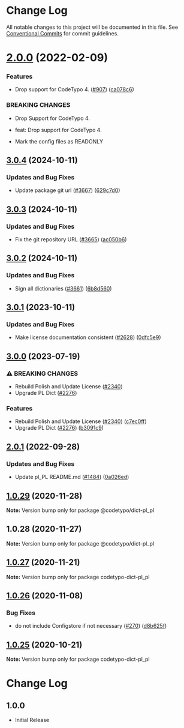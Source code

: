 # Change Log

All notable changes to this project will be documented in this file.
See [Conventional Commits](https://conventionalcommits.org) for commit guidelines.

# [2.0.0](https://github.com/khulnasoft/codetypo/compare/@codetypo/dict-pl_pl@1.0.29...@codetypo/dict-pl_pl@2.0.0) (2022-02-09)


### Features

* Drop support for CodeTypo 4. ([#907](https://github.com/khulnasoft/codetypo/issues/907)) ([ca078c6](https://github.com/khulnasoft/codetypo/commit/ca078c6a2e188cc3cf6276db1ba7e007f0f06f27))


### BREAKING CHANGES

* Drop Support for CodeTypo 4.

* feat: Drop support for CodeTypo 4.
* Mark the config files as READONLY





## [3.0.4](https://github.com/khulnasoft/codetypo/compare/@codetypo/dict-pl_pl@3.0.3...@codetypo/dict-pl_pl@3.0.4) (2024-10-11)


### Updates and Bug Fixes

* Update package git url ([#3667](https://github.com/khulnasoft/codetypo/issues/3667)) ([629c7d0](https://github.com/khulnasoft/codetypo/commit/629c7d0a5e1bacad1d3874b1f8372edc3494ef97))

## [3.0.3](https://github.com/khulnasoft/codetypo/compare/@codetypo/dict-pl_pl@3.0.2...@codetypo/dict-pl_pl@3.0.3) (2024-10-11)


### Updates and Bug Fixes

* Fix the git repository URL ([#3665](https://github.com/khulnasoft/codetypo/issues/3665)) ([ac050b6](https://github.com/khulnasoft/codetypo/commit/ac050b697d57820109995e92fac5ccc32ced1723))

## [3.0.2](https://github.com/khulnasoft/codetypo/compare/@codetypo/dict-pl_pl@3.0.1...@codetypo/dict-pl_pl@3.0.2) (2024-10-11)


### Updates and Bug Fixes

* Sign all dictionaries ([#3661](https://github.com/khulnasoft/codetypo/issues/3661)) ([6b8d560](https://github.com/khulnasoft/codetypo/commit/6b8d560cf51a593458ce42bca415859f872cfc97))

## [3.0.1](https://github.com/khulnasoft/codetypo/compare/@codetypo/dict-pl_pl@3.0.0...@codetypo/dict-pl_pl@3.0.1) (2023-10-11)


### Updates and Bug Fixes

* Make license documentation consistent ([#2628](https://github.com/khulnasoft/codetypo/issues/2628)) ([0dfc5e9](https://github.com/khulnasoft/codetypo/commit/0dfc5e918d475a9694ce64bdc74c473d6097af62))

## [3.0.0](https://github.com/khulnasoft/codetypo/compare/@codetypo/dict-pl_pl@2.0.1...@codetypo/dict-pl_pl@3.0.0) (2023-07-19)


### ⚠ BREAKING CHANGES

* Rebuild Polish and Update License ([#2340](https://github.com/khulnasoft/codetypo/issues/2340))
* Upgrade PL Dict ([#2276](https://github.com/khulnasoft/codetypo/issues/2276))

### Features

* Rebuild Polish and Update License ([#2340](https://github.com/khulnasoft/codetypo/issues/2340)) ([c7ec0ff](https://github.com/khulnasoft/codetypo/commit/c7ec0ff54c25b3acb69fd7ba5ab8740ac2433f3a))
* Upgrade PL Dict ([#2276](https://github.com/khulnasoft/codetypo/issues/2276)) ([b3091c9](https://github.com/khulnasoft/codetypo/commit/b3091c9ad0b1bfd9337845351a24bfdbf2b73aa2))

## [2.0.1](https://github.com/khulnasoft/codetypo/compare/@codetypo/dict-pl_pl@2.0.0...@codetypo/dict-pl_pl@2.0.1) (2022-09-28)


### Updates and Bug Fixes

* Update pl_PL README.md ([#1484](https://github.com/khulnasoft/codetypo/issues/1484)) ([0a026ed](https://github.com/khulnasoft/codetypo/commit/0a026ed51e07f54efbcd892d9ebfbead1496ede6))

## [1.0.29](https://github.com/khulnasoft/codetypo/compare/@codetypo/dict-pl_pl@1.0.28...@codetypo/dict-pl_pl@1.0.29) (2020-11-28)

**Note:** Version bump only for package @codetypo/dict-pl_pl





## 1.0.28 (2020-11-27)

**Note:** Version bump only for package @codetypo/dict-pl_pl





## [1.0.27](https://github.com/khulnasoft/codetypo/compare/codetypo-dict-pl_pl@1.0.26...codetypo-dict-pl_pl@1.0.27) (2020-11-21)

**Note:** Version bump only for package codetypo-dict-pl_pl

## [1.0.26](https://github.com/khulnasoft/codetypo/compare/codetypo-dict-pl_pl@1.0.25...codetypo-dict-pl_pl@1.0.26) (2020-11-08)

### Bug Fixes

- do not include Configstore if not necessary ([#270](https://github.com/khulnasoft/codetypo/issues/270)) ([d8b625f](https://github.com/khulnasoft/codetypo/commit/d8b625f2f42d5cc6c4a9390216ac1e5037886e44))

## [1.0.25](https://github.com/khulnasoft/codetypo/compare/codetypo-dict-pl_pl@1.0.24...codetypo-dict-pl_pl@1.0.25) (2020-10-21)

**Note:** Version bump only for package codetypo-dict-pl_pl

# Change Log

## 1.0.0

- Initial Release
